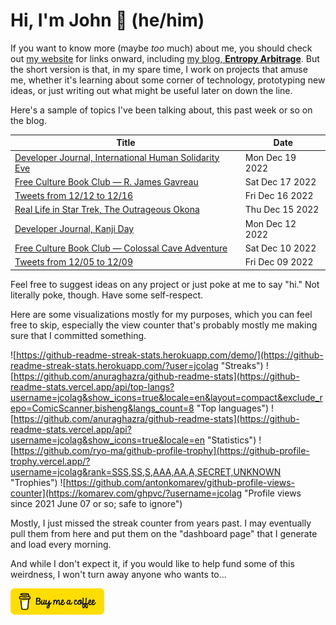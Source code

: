 # Hi, I'm John 👋 (he/him)

If you want to know more (maybe *too* much) about me, you should check out [my website](https://john.colagioia.net/) for links onward, including [my blog, **Entropy Arbitrage**](https://john.colagioia.net/blog).  But the short version is that, in my spare time, I work on projects that amuse me, whether it's learning about some corner of technology, prototyping new ideas, or just writing out what might be useful later on down the line.

Here's a sample of topics I've been talking about, this past week or so on the blog.

|Title|Date|
|-----|-------|
|[Developer Journal, International Human Solidarity Eve](https://john.colagioia.net/blog/2022/12/19/solidarity.html)|Mon Dec 19 2022|
|[Free Culture Book Club — R. James Gavreau](https://john.colagioia.net/blog/2022/12/17/rjg.html)|Sat Dec 17 2022|
|[Tweets from 12/12 to 12/16](https://john.colagioia.net/blog/2022/12/16/week.html)|Fri Dec 16 2022|
|[Real Life in Star Trek, The Outrageous Okona](https://john.colagioia.net/blog/2022/12/15/outrageous-okona.html)|Thu Dec 15 2022|
|[Developer Journal, Kanji Day](https://john.colagioia.net/blog/2022/12/12/kanji.html)|Mon Dec 12 2022|
|[Free Culture Book Club — Colossal Cave Adventure](https://john.colagioia.net/blog/2022/12/10/colossal-cave.html)|Sat Dec 10 2022|
|[Tweets from 12/05 to 12/09](https://john.colagioia.net/blog/2022/12/09/week.html)|Fri Dec 09 2022|

Feel free to suggest ideas on any project or just poke at me to say "hi." Not literally poke, though. Have some self-respect.

Here are some visualizations mostly for my purposes, which you can feel free to skip, especially the view counter that's probably mostly me making sure that I committed something.

![https://github-readme-streak-stats.herokuapp.com/demo/](https://github-readme-streak-stats.herokuapp.com/?user=jcolag "Streaks")
![https://github.com/anuraghazra/github-readme-stats](https://github-readme-stats.vercel.app/api/top-langs?username=jcolag&show_icons=true&locale=en&layout=compact&exclude_repo=ComicScanner,bisheng&langs_count=8 "Top languages")
![https://github.com/anuraghazra/github-readme-stats](https://github-readme-stats.vercel.app/api?username=jcolag&show_icons=true&locale=en "Statistics")
![https://github.com/ryo-ma/github-profile-trophy](https://github-profile-trophy.vercel.app/?username=jcolag&rank=SSS,SS,S,AAA,AA,A,SECRET,UNKNOWN "Trophies")
![https://github.com/antonkomarev/github-profile-views-counter](https://komarev.com/ghpvc/?username=jcolag "Profile views since 2021 June 07 or so; safe to ignore")

Mostly, I just missed the streak counter from years past.  I may eventually pull them from here and put them on the "dashboard page" that I generate and load every morning.

And while I don't expect it, if you would like to help fund some of this weirdness, I won't turn away anyone who wants to...

[<img src="images/default-yellow.png" alt="Buy Me a Coffee" width="150px"/>](https://www.buymeacoffee.com/jcolag)
